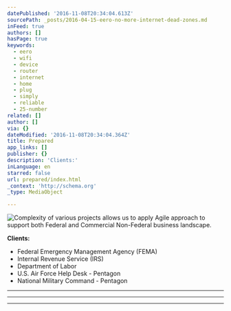 ```yaml
---
datePublished: '2016-11-08T20:34:04.613Z'
sourcePath: _posts/2016-04-15-eero-no-more-internet-dead-zones.md
inFeed: true
authors: []
hasPage: true
keywords:
  - eero
  - wifi
  - device
  - router
  - internet
  - home
  - plug
  - simply
  - reliable
  - 25-number
related: []
author: []
via: {}
dateModified: '2016-11-08T20:34:04.364Z'
title: Prepared
app_links: []
publisher: {}
description: 'Clients:'
inLanguage: en
starred: false
url: prepared/index.html
_context: 'http://schema.org'
_type: MediaObject

---
```

![Complexity of various projects allows us to apply Agile approach to support both Federal and Commercial Non-Federal business landscape.](https://the-grid-user-content.s3-us-west-2.amazonaws.com/43cfb110-7074-45bd-9634-934da1589720.jpg)

**Clients:**

* Federal Emergency Management Agency (FEMA)
* Internal Revenue Service (IRS)
* Department of Labor
* U.S. Air Force Help Desk - Pentagon
* National Military Command - Pentagon

---

---

---